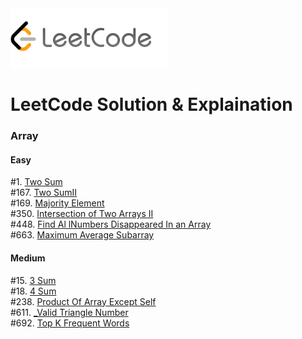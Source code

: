 <img src="images/leetcode.png" width=50% aligh=right /> 

# LeetCode Solution & Explaination

### Array
#### Easy
#1. [Two Sum](./src/Array/Easy/_1_twoSum.java) <br />
#167. [Two SumII](./src/Array/Easy/_167_twoSumII.java) <br />
#169. [Majority Element](./src/Array/Easy/_169_MajorityElement.java) <br />
#350. [Intersection of Two Arrays II](./src/Array/Easy/_350_IntersectionOfTwoArraysII.java) <br />
#448. [Find Al lNumbers Disappeared In an Array](./src/Array/Easy/_448_FindAllNumbersDisappearedInanArray.java) <br />
#663. [Maximum Average Subarray](./src/Array/Easy/_643_MaximumAverageSubarray.java) <br />

#### Medium
#15. [3 Sum](./src/Array/Easy/_15_3Sum.java) <br />
#18. [4 Sum](./src/Array/Easy/_15_4Sum.java) <br />
#238. [Product Of Array Except Self ](./src/Array/Easy/_238_ProductOfArrayExceptSelef.java) <br />
#611. [_Valid Triangle Number](./src/Array/Easy/_611_ValidTriangleNumber.java) <br />
#692. [Top K Frequent Words](./src/Array/Easy/_692_TopKFrequentWords.java) <br />

